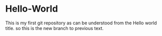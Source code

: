 # Hello-World
This is my first git repository as can be understood from the Hello world title.
so this is the new branch to previous text.
